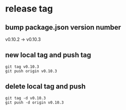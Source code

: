# release tag

## bump package.json version number

v0.10.2 -> v0.10.3

## new local tag and push tag
```
git tag v0.10.3
git push origin v0.10.3
```

## delete local tag and push
```
git tag -d v0.10.3
git push -d origin v0.10.3
```
